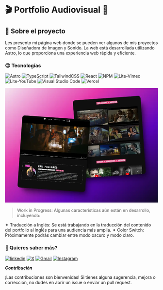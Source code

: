 # 🎬 Portfolio Audiovisual 👀

## 🚀 Sobre el proyecto

Les presento mi página web donde se pueden ver algunos de mis proyectos como Diseñadora de Imagen y Sonido. La web está desarrollada utilizando Astro, lo que proporciona una experiencia web rápida y eficiente.

### 😍 Tecnologías

![Astro](https://img.shields.io/badge/astro-%232C2052.svg?style=for-the-badge&logo=astro&logoColor=white) ![TypeScript](https://img.shields.io/badge/typescript-%23007ACC.svg?style=for-the-badge&logo=typescript&logoColor=white) ![TailwindCSS](https://img.shields.io/badge/tailwindcss-%2338B2AC.svg?style=for-the-badge&logo=tailwind-css&logoColor=white) ![React](https://img.shields.io/badge/react-%23807ACC.svg?style=for-the-badge&logo=react&logoColor=white) ![NPM](https://img.shields.io/badge/NPM-%23CB3837.svg?style=for-the-badge&logo=npm&logoColor=white) ![Lite-Vimeo](https://img.shields.io/badge/Lite-Vimeo-%23007ACC.svg?style=for-the-badge&logo=npm&logoColor=white) ![Lite-YouTube](https://img.shields.io/badge/Lite-YouTube-%23CB3837.svg?style=for-the-badge&logo=npm&logoColor=white)  ![Visual Studio Code](https://img.shields.io/badge/Visual%20Studio%20Code-0078d7.svg?style=for-the-badge&logo=visual-studio-code&logoColor=white) ![Vercel](https://img.shields.io/badge/vercel-%23000000.svg?style=for-the-badge&logo=vercel&logoColor=white)
 

![screenshot](public/webpreview.webp)


> Work in Progress: Algunas características aún están en desarrollo, incluyendo:

✦ Traducción a Inglés: Se está trabajando en la traducción del contenido del portfolio al inglés para una audiencia más amplia.
✦ Color Switch: Próximamente podrás cambiar entre modo oscuro y modo claro.


### 👀 Quieres saber más?

[![linkedin](https://img.shields.io/badge/linkedin-0A66C2?style=for-the-badge&logo=linkedin&logoColor=white)](https://www.linkedin.com/in/paupallares/) [![X](https://img.shields.io/badge/X-%23000000.svg?style=for-the-badge&logo=X&logoColor=white)](https://twitter.com/pupipallares) [![Gmail](https://img.shields.io/badge/Gmail-D14836?style=for-the-badge&logo=gmail&logoColor=white)](ppaupallares@gmail.com) [![Instagram](https://img.shields.io/badge/Instagram-%23E4405F.svg?style=for-the-badge&logo=Instagram&logoColor=white)](www.instagram.com/ppupipallares) 

***Contribución***

¡Las contribuciones son bienvenidas! Si tienes alguna sugerencia, mejora o corrección, no dudes en abrir un issue o enviar un pull request.
